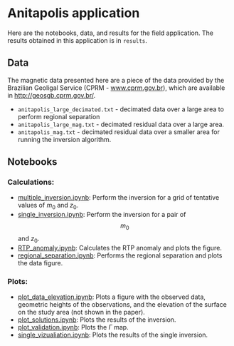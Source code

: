 # Anitapolis application

Here are the notebooks, data, and results for the field application.
The results obtained in this application is in `results`.

## Data

The magnetic data presented here are a piece of the data provided by the 
Brazilian Geoligal Service (CPRM - www.cprm.gov.br), which are available 
in http://geosgb.cprm.gov.br/.

* `anitapolis_large_decimated.txt` - decimated data over a large area to perform 
regional separation
* `anitapolis_large_mag.txt` - decimated residual data over a large area.
* `anitapolis_mag.txt` - decimated residual data over a smaller area
for running the inversion algorithm.


## Notebooks

### Calculations:

* [multiple_inversion.ipynb](http://nbviewer.jupyter.org/github/pinga-lab/magnetic-radial-inversion/blob/master/code/anitapolis/multiple_inversion.ipynb):
  Perform the inversion for a grid of tentative values of $m_0$ and $z_0$.
* [single_inversion.ipynb](http://nbviewer.jupyter.org/github/pinga-lab/magnetic-radial-inversion/blob/master/code/anitapolis/single_inversion.ipynb):
  Perform the inversion for a pair of $$m_0$$ and $z_0$.
* [RTP_anomaly.ipynb](http://nbviewer.jupyter.org/github/pinga-lab/magnetic-radial-inversion/blob/master/code/anitapolis/RTP_anomaly.ipynb):
  Calculates the RTP anomaly and plots the figure.
* [regional_separation.ipynb](http://nbviewer.jupyter.org/github/pinga-lab/magnetic-radial-inversion/blob/master/code/anitapolis/regional_separation.ipynb):
  Performs the regional separation and plots the data figure.

### Plots:

* [plot_data_elevation.ipynb](http://nbviewer.jupyter.org/github/pinga-lab/magnetic-radial-inversion/blob/master/code/anitapolis/plot_data_elevation.ipynb):
  Plots a figure with the observed data, geometric heights of the observations, 
and the elevation of the surface on the study area (not shown in the paper).
* [plot_solutions.ipynb](http://nbviewer.jupyter.org/github/pinga-lab/magnetic-radial-inversion/blob/master/code/anitapolis/plot_solutions.ipynb):
  Plots the results of the inversion.
* [plot_validation.ipynb](http://nbviewer.jupyter.org/github/pinga-lab/magnetic-radial-inversion/blob/master/code/anitapolis/plot_validation.ipynb):
  Plots the $\Gamma$ map.
* [single_vizualiation.ipynb](http://nbviewer.jupyter.org/github/pinga-lab/magnetic-radial-inversion/blob/master/code/anitapolis/single_vizualiation.ipynb):
  Plots the results of the single inversion.

